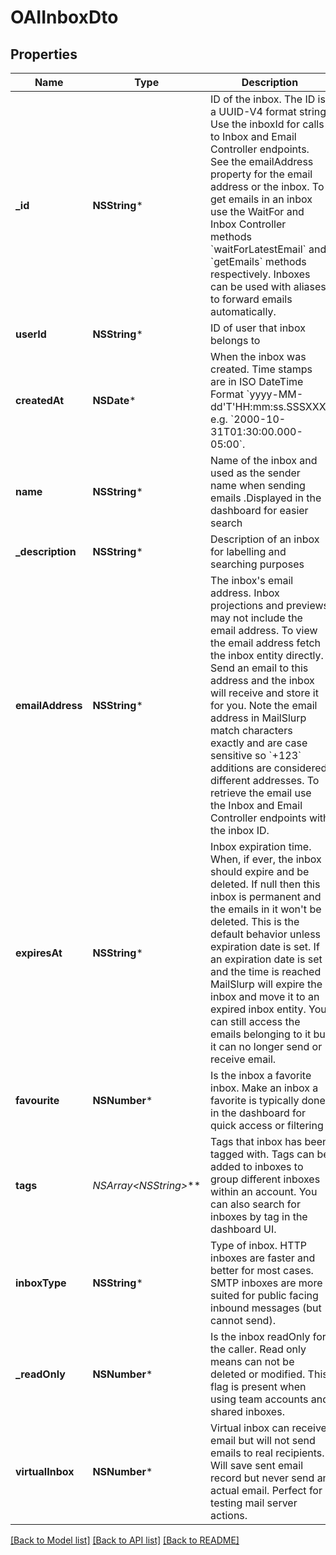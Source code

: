 # OAIInboxDto

## Properties
Name | Type | Description | Notes
------------ | ------------- | ------------- | -------------
**_id** | **NSString*** | ID of the inbox. The ID is a UUID-V4 format string. Use the inboxId for calls to Inbox and Email Controller endpoints. See the emailAddress property for the email address or the inbox. To get emails in an inbox use the WaitFor and Inbox Controller methods &#x60;waitForLatestEmail&#x60; and &#x60;getEmails&#x60; methods respectively. Inboxes can be used with aliases to forward emails automatically. | 
**userId** | **NSString*** | ID of user that inbox belongs to | [optional] 
**createdAt** | **NSDate*** | When the inbox was created. Time stamps are in ISO DateTime Format &#x60;yyyy-MM-dd&#39;T&#39;HH:mm:ss.SSSXXX&#x60; e.g. &#x60;2000-10-31T01:30:00.000-05:00&#x60;. | 
**name** | **NSString*** | Name of the inbox and used as the sender name when sending emails .Displayed in the dashboard for easier search | [optional] 
**_description** | **NSString*** | Description of an inbox for labelling and searching purposes | [optional] 
**emailAddress** | **NSString*** | The inbox&#39;s email address. Inbox projections and previews may not include the email address. To view the email address fetch the inbox entity directly. Send an email to this address and the inbox will receive and store it for you. Note the email address in MailSlurp match characters exactly and are case sensitive so &#x60;+123&#x60; additions are considered different addresses. To retrieve the email use the Inbox and Email Controller endpoints with the inbox ID. | 
**expiresAt** | **NSString*** | Inbox expiration time. When, if ever, the inbox should expire and be deleted. If null then this inbox is permanent and the emails in it won&#39;t be deleted. This is the default behavior unless expiration date is set. If an expiration date is set and the time is reached MailSlurp will expire the inbox and move it to an expired inbox entity. You can still access the emails belonging to it but it can no longer send or receive email. | [optional] 
**favourite** | **NSNumber*** | Is the inbox a favorite inbox. Make an inbox a favorite is typically done in the dashboard for quick access or filtering | 
**tags** | **NSArray&lt;NSString*&gt;*** | Tags that inbox has been tagged with. Tags can be added to inboxes to group different inboxes within an account. You can also search for inboxes by tag in the dashboard UI. | [optional] 
**inboxType** | **NSString*** | Type of inbox. HTTP inboxes are faster and better for most cases. SMTP inboxes are more suited for public facing inbound messages (but cannot send). | [optional] 
**_readOnly** | **NSNumber*** | Is the inbox readOnly for the caller. Read only means can not be deleted or modified. This flag is present when using team accounts and shared inboxes. | 
**virtualInbox** | **NSNumber*** | Virtual inbox can receive email but will not send emails to real recipients. Will save sent email record but never send an actual email. Perfect for testing mail server actions. | 

[[Back to Model list]](../README#documentation-for-models) [[Back to API list]](../README#documentation-for-api-endpoints) [[Back to README]](../README)


